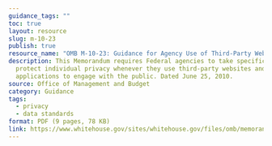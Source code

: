 ```yaml
---
guidance_tags: ""
toc: true
layout: resource
slug: m-10-23
publish: true
resource_name: "OMB M-10-23: Guidance for Agency Use of Third-Party Websites and Applications"
description: This Memorandum requires Federal agencies to take specific steps to
  protect individual privacy whenever they use third-party websites and
  applications to engage with the public. Dated June 25, 2010.
source: Office of Management and Budget
category: Guidance
tags:
  - privacy
  - data standards
format: PDF (9 pages, 78 KB)
link: https://www.whitehouse.gov/sites/whitehouse.gov/files/omb/memoranda/2010/m10-23.pdf
---
```

